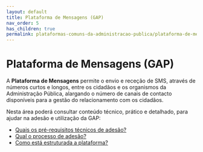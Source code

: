 ```yaml
---
layout: default
title: Plataforma de Mensagens (GAP)
nav_order: 5
has_children: true
permalink: plataformas-comuns-da-administracao-publica/plataforma-de-mensagens-gap
---
```


# Plataforma de Mensagens (GAP)

A **Plataforma de Mensagens** permite o envio e receção de SMS, através de números curtos e longos, entre os cidadãos e os organismos da Administração Pública, alargando o número de canais de contacto disponíveis para a gestão do relacionamento com os cidadãos.

Nesta área poderá consultar conteúdo técnico, prático e detalhado, para ajudar na adesão e utilização da GAP:

- [Quais os pré-requisitos técnicos de adesão?](quais-os-pre-requisitos-tecnicos-de-adesao.md)
- [Qual o processo de adesão?](qual-o-processo-de-adesao.md)
- [Como está estruturada a plataforma?](como-esta-estruturada-a-plataforma.md)

